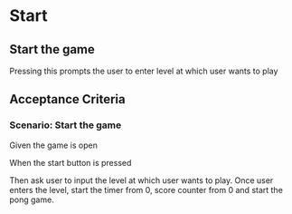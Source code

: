# Start

## Start the game

Pressing this prompts the user to enter
level at which user wants to play

## Acceptance Criteria

### Scenario: Start the game

  Given the game is open

  When the start button is pressed

  Then ask user to input the level at which
  user wants to play. Once user enters the
  level, start the timer from 0, score counter
  from 0 and start the pong game.
